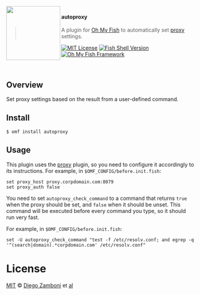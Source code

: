 <img src="https://cdn.rawgit.com/oh-my-fish/oh-my-fish/e4f1c2e0219a17e2c748b824004c8d0b38055c16/docs/logo.svg" align="left" width="144px" height="144px"/>

#### autoproxy
> A plugin for [Oh My Fish][omf-link] to automatically
> set [proxy](https://github.com/oh-my-fish/plugin-proxy) settings.

[![MIT License](https://img.shields.io/badge/license-MIT-007EC7.svg?style=flat-square)](/LICENSE)
[![Fish Shell Version](https://img.shields.io/badge/fish-v2.5.0-007EC7.svg?style=flat-square)](https://fishshell.com)
[![Oh My Fish Framework](https://img.shields.io/badge/Oh%20My%20Fish-Framework-007EC7.svg?style=flat-square)](https://www.github.com/oh-my-fish/oh-my-fish)

<br/>

## Overview

Set proxy settings based on the result from a user-defined command.

## Install

```fish
$ omf install autoproxy
```


## Usage

This plugin uses
the [proxy](https://github.com/oh-my-fish/plugin-proxy) plugin, so you
need to configure it accordingly to its instructions. For example, in
`$OMF_CONFIG/before.init.fish`:

```fish
set proxy_host proxy.corpdomain.com:8079
set proxy_auth false
```

You need to set `autoproxy_check_command` to a command that returns
`true` when the proxy should be set, and `false` when it should be
unset. This command will be executed before every command you type, so
it should run very fast.

For example, in `$OMF_CONFIG/before.init.fish`:

```fish
set -U autoproxy_check_command "test -f /etc/resolv.conf; and egrep -q '^(search|domain).*corpdomain.com' /etc/resolv.conf"
```

# License

[MIT][mit] © [Diego Zamboni][author] et [al][contributors]


[mit]:            https://opensource.org/licenses/MIT
[author]:         https://github.com/zzamboni
[contributors]:   https://github.com/zzamboni/plugin-autoproxy/graphs/contributors
[omf-link]:       https://www.github.com/oh-my-fish/oh-my-fish

[license-badge]:  https://img.shields.io/badge/license-MIT-007EC7.svg?style=flat-square
